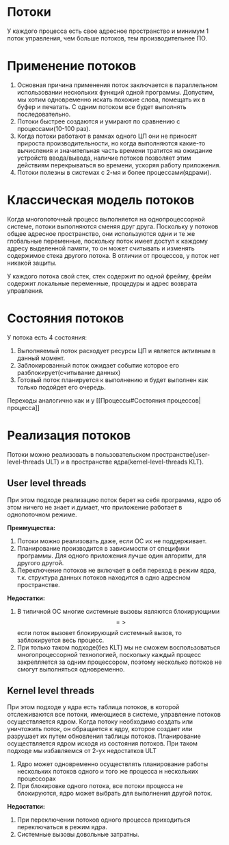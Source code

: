 # Потоки
У каждого процесса есть свое адресное пространство и минимум 1 поток управления, чем больше потоков, тем производительнее ПО.

# Применение потоков
1. Основная причина применения поток заключается в параллельном использовании нескольких функций одной программы. Допустим, мы хотим одновременно искать похожие слова, помещать их в буфер и печатать. С одним потоком все будет выполнять последовательно.
2. Потоки быстрее создаются и умирают по сравнению с процессами(10-100 раз).
3. Когда потоки работают в рамках одного ЦП они не приносят прироста производительности, но когда выполняются какие-то вычисления и значительная часть времени тратится на ожидание устройств ввода/вывода, наличие потоков позволяет этим действиям перекрываться во времени, ускоряя работу приложения.
4. Потоки полезны в системах с 2-мя и более процессами(ядрами).

# Классическая модель потоков
Когда многопоточный процесс выполняется на однопроцессорной системе, потоки выполняются сменяя друг друга.
Поскольку у потоков общее адресное пространство, они используются одни и те же глобальные переменные, поскольку поток имеет доступ к каждому адресу выделенной памяти, то он может считывать и изменять содержимое стека другого потока. В отличии от процессов, у поток нет никакой защиты.

У каждого потока свой стек, стек содержит по одной фрейму, фрейм содержит локальные переменные, процедуры и адрес возврата управления.

# Состояния потоков
У потока есть 4 состояния:
1. Выполняемый поток расходует ресурсы ЦП и является активным в данный момент.
2. Заблокированный поток ожидает событие которое его разблокирует(считывание данных)
3. Готовый поток планируется к выполнению и будет выполнен как только подойдет его очередь.

Переходы аналогично как и у [[Процессы#Состояния процессов|процесса]]

# Реализация потоков
Потоки можно реализовать в пользовательском пространстве(user-level-threads ULT) и в пространстве ядра(kernel-level-threads KLT).

## User level threads
При этом подходе реализацию поток берет на себя программа, ядро об этом ничего не знает и думает, что приложение работает в однопоточном режиме.

**Преимущества:**
1.  Потоки можно реализовать даже, если ОС их не поддерживает.
2. Планирование производится в зависимости от специфики программы. Для одного приложения лучше один алгоритм, для другого другой.
3. Переключение потоков не включает в себя переход в режим ядра, т.к. структура данных потоков находится в одно адресном пространстве.

**Недостатки:**
1. В типичной ОС многие системные вызовы являются блокирующими $$=>$$ если поток вызовет блокирующий системный вызов, то заблокируется весь процесс.
2. При только таком подходе(без KLT) мы не сможем воспользоваться многопроцессорной технологией, поскольку каждый процесс закрепляется за одним процессором, поэтому несколько потоков не смогут выполняться одновременно.

## Kernel level threads
При этом подходе у ядра есть таблица потоков, в которой отслеживаются все потоки, имеющиеся в системе, управление потоков осуществляется ядром. Когда потоку необходимо создать или уничтожить поток, он обращается к ядру, которое создает или разрушает их путем обновления таблицы потоков. Планирование осуществляется ядром исходя из состояния потоков. При таком подходе мы избавляемся от 2-ух недостатков ULT
1. Ядро может одновременно осуществлять планирование работы нескольких потоков одного и того же процесса н нескольких процессорах
2. При блокировке одного потока, все потоки процесса не блокируются, ядро может выбрать для выполнения другой поток.

**Недостатки:**
1. При переключении потоков одного процесса приходиться переключаться в режим ядра.
2. Системные вызовы довольные затратны.